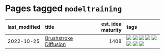 # Pages tagged `modeltraining`

|last_modified|title|est. idea maturity|tags
|:---|:---|---:|:---|
|2022-10-25|[Brushstroke Diffusion](../brushstroke-diffusion.md)|1408|[![](https://img.shields.io/badge/tag-artisticstyletransfer-296bb1)](../tags/artisticstyletransfer.md) [![](https://img.shields.io/badge/tag-creativity-606780)](../tags/creativity.md) [![](https://img.shields.io/badge/tag-deepgenerativemodeling-9a9fc4)](../tags/deepgenerativemodeling.md) [![](https://img.shields.io/badge/tag-experimental-c4fb38)](../tags/experimental.md) [![](https://img.shields.io/badge/tag-image_processing-d7de4b)](../tags/image_processing.md) [![](https://img.shields.io/badge/tag-modeltraining-82f6b0)](../tags/modeltraining.md) [![](https://img.shields.io/badge/tag-painting-7a169c)](../tags/painting.md) [![](https://img.shields.io/badge/tag-wip-12f6d5)](../tags/wip.md)|